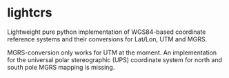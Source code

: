 # lightcrs

Lightweight pure python implementation of WGS84-based coordinate reference systems and their conversions for Lat/Lon, UTM and MGRS.

MGRS-conversion only works for UTM at the moment. An implementation for the universal polar stereographic (UPS) coordinate system for north and south pole MGRS mapping is missing.
